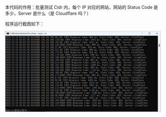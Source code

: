 本代码的作用：批量测试 Cidr 内，每个 IP 对应的网站，网站的 Status Code 是多少，Server 是什么（是 Cloudflare 吗？）

程序运行截图如下：

![](images\截图1.png)